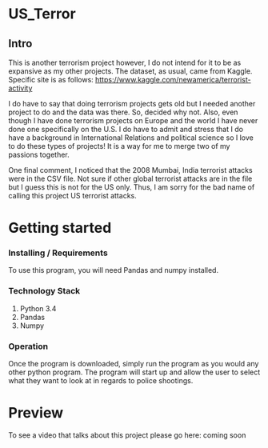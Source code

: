 # US_Terror
## Intro

This is another terrorism project however, I do not intend for it to be as
expansive as my other projects. The dataset, as usual, came from Kaggle.
Specific site is as follows: https://www.kaggle.com/newamerica/terrorist-activity

I do have to say that doing terrorism projects gets old but I needed
another project to do and the data was there. So, decided why not. Also, even
though I have done terrorism projects on Europe and the world I have never
done one specifically on the U.S. I do have to admit and stress that I do have
a background in International Relations and political science so I love to do
these types of projects! It is a way for me to merge two of my passions
together.

One final comment, I noticed that the 2008 Mumbai, India terrorist attacks
were in the CSV file. Not sure if other global terrorist attacks are in the
file but I guess this is not for the US only. Thus, I am sorry for the bad
name of calling this project US terrorist attacks. 


# Getting started
### Installing / Requirements

To use this program, you will need Pandas and numpy installed.

### Technology Stack

1. Python 3.4
2. Pandas
3. Numpy

### Operation

Once the program is downloaded, simply run the program as you would any other
python program. The program will start up and allow the user to select what
they want to look at in regards to police shootings.

# Preview

To see a video that talks about this project please go here: coming soon
